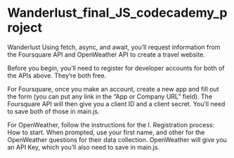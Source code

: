 # Wanderlust_final_JS_codecademy_project

Wanderlust
Using fetch, async, and await, you’ll request information from the Foursquare API and OpenWeather API to create a travel website.

Before you begin, you’ll need to register for developer accounts for both of the APIs above. They’re both free.

For Foursquare, once you make an account, create a new app and fill out the form (you can put any link in the “App or Company URL” field). The Foursquare API will then give you a client ID and a client secret. You’ll need to save both of those in main.js.

For OpenWeather, follow the instructions for the I. Registration process: How to start. When prompted, use your first name, and other for the OpenWeather questions for their data collection. OpenWeather will give you an API Key, which you’ll also need to save in main.js.
